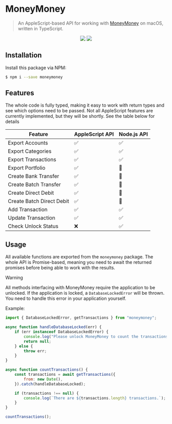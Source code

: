 # MoneyMoney

> An AppleScript-based API for working with [MoneyMoney](https://moneymoney-app.com) on macOS, written in TypeScript.

<p align="center">
    <img src="https://badgers.space/github/checks/NikxDa/node-moneymoney?label=tests" />
    <img src="https://badgers.space/npm/version/moneymoney" />
</p>

## Installation

Install this package via NPM:

```bash
$ npm i --save moneymoney
```

## Features

The whole code is fully typed, making it easy to work with return types and see which options need to be passed. Not all AppleScript features are currently implemented, but they will be shortly. See the table below for details

| Feature                   | AppleScript API | Node.js API |
|---------------------------|-----------------|-------------|
| Export Accounts           | ✅               | ✅           |
| Export Categories         | ✅               | ✅           |
| Export Transactions       | ✅               | ✅           |
| Export Portfolio          | ✅               | 🚧           |
| Create Bank Transfer      | ✅               | 🚧           |
| Create Batch Transfer     | ✅               | 🚧           |
| Create Direct Debit       | ✅               | 🚧           |
| Create Batch Direct Debit | ✅               | 🚧           |
| Add Transaction           | ✅               | ✅           |
| Update Transaction        | ✅               | ✅           |
| Check Unlock Status       | ❌               | ✅           |

## Usage

All available functions are exported from the `moneymoney` package. The whole API is Promise-based, meaning you need to await the returned promises before being able to work with the results.

> [!WARNING]  
> All methods interfacing with MoneyMoney require the application to be unlocked. If the application is locked, a `DatabaseLockedError` will be thrown. You need to handle this error in your application yourself.

Example:

```js
import { DatabaseLockedError, getTransactions } from "moneymoney";

async function handleDatabaseLocked(err) {
    if (err instanceof DatabaseLockedError) {
        console.log("Please unlock MoneyMoney to count the transactions.");
        return null;
    } else {
        throw err;
    }
}

async function countTransactions() {
    const transactions = await getTransactions({
        from: new Date(),
    }).catch(handleDatabaseLocked);

    if (transactions !== null) {
        console.log(`There are ${transactions.length} transactions.`);
    }
}

countTransactions();
```